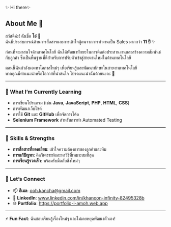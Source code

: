 ✨  Hi there✨ 

## About Me 🐼 
สวัสดีค่ะ! ฉันชื่อ **โอ๋** 🎉  
ฉันมีประสบการณ์ด้านการสื่อสารและการเข้าใจผู้คนจากการทำงานเป็น Sales มากกว่า **11 ปี** ✨  

ก่อนที่จะมาสนใจด้านเทคโนโลยี ฉันได้พัฒนาทักษะในการติดต่อประสานงานและสร้างความสัมพันธ์กับลูกค้า ซึ่งเป็นพื้นฐานที่ดีสำหรับการปรับตัวเข้าสู่สายงานใหม่ในด้านเทคโนโลยี  

ตอนนี้ฉันกำลังมองหาโอกาสใหม่ๆ เพื่อเรียนรู้และพัฒนาทักษะในสายงานเทคโนโลยี  
หากคุณมีคำแนะนำหรือโอกาสที่น่าสนใจ โปรดแนะนำฉันด้วยนะคะ 🙏  

---

### 🌱  What I’m Currently Learning  
- การเขียนโปรแกรม (เช่น **Java**, **JavaScript**, **PHP**, **HTML**, **CSS**)  
- การพัฒนาเว็บไซต์  
- การใช้ **Git** และ **GitHub** เพื่อจัดการโค้ด  
- **Selenium Framework** สำหรับการทำ Automated Testing  

---

### 💬 Skills & Strengths  
- **การสื่อสารที่ยอดเยี่ยม**: เข้าใจความต้องการของลูกค้าและทีม  
- **การแก้ปัญหา**: คิดวิเคราะห์และหาวิธีที่เหมาะสมที่สุด  
- **การเรียนรู้รวดเร็ว**: พร้อมรับมือกับสิ่งใหม่ๆ  

---

### 🤝 Let’s Connect  
- 📫 **อีเมล**: ooh.kancha@gmail.com
- 💼 **LinkedIn**: www.linkedin.com/in/khanoon-infinity-82495328b
- 🌐 **Portfolio**: https://portfolio-i-amoh.web.app

---

⚡ **Fun Fact**: ฉันชอบเรียนรู้เรื่องใหม่ๆ และไม่เคยหยุดพัฒนาตัวเอง!
